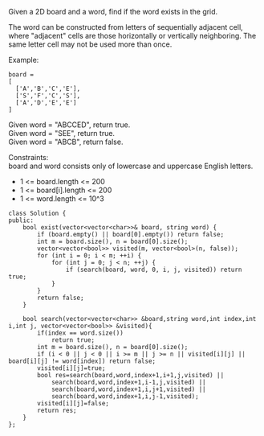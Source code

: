 Given a 2D board and a word, find if the word exists in the grid.<br>

The word can be constructed from letters of sequentially adjacent cell, where "adjacent" cells are those horizontally or vertically neighboring. The same letter cell may not be used more than once.<br>

Example:<br>
```
board =
[
  ['A','B','C','E'],
  ['S','F','C','S'],
  ['A','D','E','E']
]
```
Given word = "ABCCED", return true.<br>
Given word = "SEE", return true.<br>
Given word = "ABCB", return false.<br>
 

Constraints:<br>
board and word consists only of lowercase and uppercase English letters.<br>
- 1 <= board.length <= 200
- 1 <= board[i].length <= 200
- 1 <= word.length <= 10^3

```
class Solution {
public:
    bool exist(vector<vector<char>>& board, string word) {
        if (board.empty() || board[0].empty()) return false;
        int m = board.size(), n = board[0].size();
        vector<vector<bool>> visited(m, vector<bool>(n, false));
        for (int i = 0; i < m; ++i) {
            for (int j = 0; j < n; ++j) {
                if (search(board, word, 0, i, j, visited)) return true;
            }
        }
        return false;
    }
    
    bool search(vector<vector<char>> &board,string word,int index,int i,int j, vector<vector<bool>> &visited){
        if(index == word.size())
            return true;
        int m = board.size(), n = board[0].size();
        if (i < 0 || j < 0 || i >= m || j >= n || visited[i][j] || board[i][j] != word[index]) return false;
        visited[i][j]=true;
        bool res=search(board,word,index+1,i+1,j,visited) ||
            search(board,word,index+1,i-1,j,visited) ||
            search(board,word,index+1,i,j+1,visited) ||
            search(board,word,index+1,i,j-1,visited);
        visited[i][j]=false;
        return res;
    }
};
```
